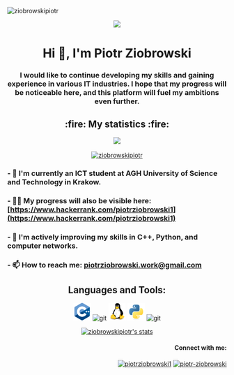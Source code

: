 <p align="left"> <img src="https://komarev.com/ghpvc/?username=ziobrowskipiotr&label=Profile%20views&color=0e75b6&style=flat" alt="ziobrowskipiotr" /> </p>
<p align="center">
  <img src="https://scontent-fra5-2.xx.fbcdn.net/v/t1.15752-9/338732945_616023990371391_7522678648188597806_n.png?_nc_cat=107&ccb=1-7&_nc_sid=ae9488&_nc_ohc=KCLl3Uy6QTEAX9ahGtT&_nc_ht=scontent-fra5-2.xx&oh=03_AdSCbocBN-Xpn2r-iLIrNeNw3fnrGKCkBXiEFtawSsS_lA&oe=645A88F6" width="60%" style="max-width: 480px;" frameBorder="0" class="giphy-embed" allowFullScreen></img>
</p>
<h1 align="center">Hi 👋, I'm Piotr Ziobrowski</h1>
<h3 align="center">I would like to continue developing my skills and gaining experience in various IT industries. I hope that my progress will be noticeable here, and this platform will fuel my ambitions even further.</h3>
<h2 align="center">:fire: My statistics :fire:</h2>
<p align="center"> <img src="https://github-readme-streak-stats.herokuapp.com?user=ziobrowskipiotr&theme=dark&background=000000" /> </p>
<p align="center"> <a href="https://github.com/ryo-ma/github-profile-trophy"><img src="https://github-profile-trophy.vercel.app/?username=ziobrowskipiotr" alt="ziobrowskipiotr" /></a> </p>

### - 🔭 I'm currently an **ICT** student at **AGH University of Science and Technology in Krakow**.
### - 👨‍💻 My progress will also be visible here: [https://www.hackerrank.com/piotrziobrowski1](https://www.hackerrank.com/piotrziobrowski1)
### - 🌱 I'm actively improving my skills in **C++, Python, and computer networks**.
### - 📫 How to reach me: **piotrziobrowski.work@gmail.com**

<h2 align="center">Languages and Tools:</h2>
<p align="center"> <a target="_blank" rel="noreferrer"> <img src="https://raw.githubusercontent.com/devicons/devicon/master/icons/cplusplus/cplusplus-original.svg" alt="cplusplus" width="40" height="40"/> </a> <a target="_blank" rel="noreferrer"> <img src="https://www.vectorlogo.zone/logos/git-scm/git-scm-icon.svg" alt="git" width="40" height="40"/> </a> <a target="_blank" rel="noreferrer"> <img src="https://raw.githubusercontent.com/devicons/devicon/master/icons/linux/linux-original.svg" alt="linux" width="40" height="40"/> </a> <a target="_blank" rel="noreferrer"> <img src="https://raw.githubusercontent.com/devicons/devicon/master/icons/python/python-original.svg" alt="python" width="40" height="40"/> </a> <a target="_blank" rel="noreferrer"> <img src="https://1000logos.net/wp-content/uploads/2016/11/Cisco-logo.png" alt="git" width="50" height="30"/> </a> </p>

<div align="center">
  <a href="https://github.com/ziobrowskipiotr/">
    <img src="https://github-readme-stats.vercel.app/api/top-langs/?username=ziobrowskipiotr&theme=tokyonight" width="380" alt="ziobrowskipiotr's stats" title="ziobrowskipiotr's coding language stats">
  </a>
</div>


<h4 align="right">Connect with me:</h4>
<p align="right">
<a href="https://www.hackerrank.com/piotrziobrowski1" target="blank"><img align="center" src="https://raw.githubusercontent.com/rahuldkjain/github-profile-readme-generator/master/src/images/icons/Social/hackerrank.svg" alt="piotrziobrowski1" height="75" width="40" /></a>
<a href="https://www.linkedin.com/in/piotr-ziobrowski-999b0426b/" target="blank"><img align="center" src="https://raw.githubusercontent.com/rahuldkjain/github-profile-readme-generator/master/src/images/icons/Social/linked-in-alt.svg" alt="piotr-ziobrowski" height="30" width="40" /></a>
</p>
